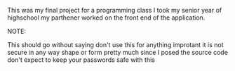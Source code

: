 This was my final project for a programming class I took my senior year of highschool my parthener worked on the front end of the application. 



NOTE: 

This should go without saying don't use this for anything improtant it is not secure in any way shape or form pretty much since I posed the source code don't expect to keep your passwords safe with this 
